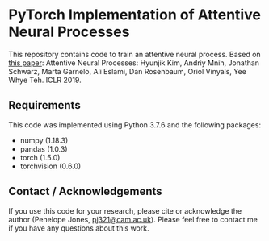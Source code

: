 # PyTorch Implementation of Attentive Neural Processes

This repository contains code to train an attentive neural process. 
Based on [this paper](https://arxiv.org/abs/1901.05761):
Attentive Neural Processes: Hyunjik Kim, Andriy Mnih, Jonathan Schwarz, Marta Garnelo, 
Ali Eslami, Dan Rosenbaum, Oriol Vinyals, Yee Whye Teh. ICLR 2019.

## Requirements

This code was implemented using Python 3.7.6 and the following packages:
- numpy (1.18.3)
- pandas (1.0.3)
- torch (1.5.0)
- torchvision (0.6.0)

## Contact / Acknowledgements

If you use this code for your research, please cite or acknowledge the author (Penelope Jones, [pj321@cam.ac.uk](mailto:pj321@cam.ac.uk)). 
Please feel free to contact me if you have any questions about this work.